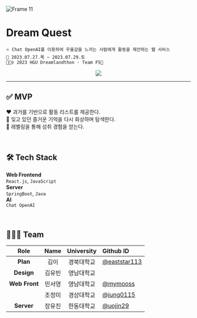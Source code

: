 ![Frame 11](https://github.com/DREAMLANDTHON/Dream-Quest_Front/assets/76805879/16600c78-b333-4019-a5d8-c9e47fe24ca4)

# Dream Quest
```
⭐ Chat OpenAI를 이용하여 우울감을 느끼는 사람에게 활동을 제안하는 웹 서비스
📅 2023.07.27.목 ~ 2023.07.29.토
🧚🏻‍♀️ 2023 HGU Dreamlandthon - Team F5🔄️
```

<div align="center">
  <a href="https://hits.seeyoufarm.com"><img src="https://hits.seeyoufarm.com/api/count/incr/badge.svg?url=https%3A%2F%2Fgithub.com%2FDREAMLANDTHON%2FDream-Quest_Front&count_bg=%23D37BE9&title_bg=%239B27B8&icon=icloud.svg&icon_color=%23E7E7E7&title=Dream+Quest&edge_flat=false"/></a>
</div>

---

## ✅ MVP
❤️ 과거를 기반으로 활동 리스트를 제공한다.  
🧡 잊고 있던 즐거운 기억을 다시 회상하며 탐색한다.  
💛 레벨링을 통해 성취 경험을 얻는다.  

<br/>

## 🛠️ Tech Stack
**Web Frontend**  
`React.js`, `JavaScript`  
**Server**  
`SpringBoot`, `Java`  
**AI**  
`Chat OpenAI`  

<br/>

## 🧚🏻‍♀️ Team
| Role | Name | University | Github ID |
| :------------: | :------------: | :------------: | :------------ |
| **Plan** | 김이 | 경북대학교 | [@eaststar113](https://github.com/eaststar113) |  
| **Design** | 김유빈 | 영남대학교 |  |
| **Web Front** | 민서영 | 영남대학교 | [@mymooss](https://github.com/mymooss) |
|  | 조정미 | 경상대학교 | [@jung0115](https://github.com/jung0115) |
| **Server** | 장유진 | 한동대학교 | [@uojin29](https://github.com/uojin29) |
